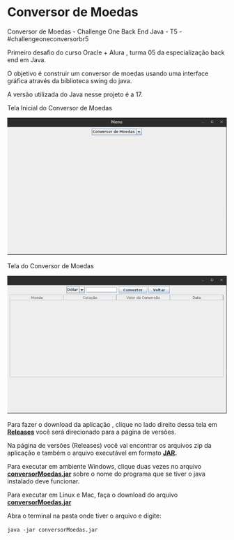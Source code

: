 # **Conversor de Moedas**



Conversor de Moedas - Challenge One Back End Java - T5 - #challengeoneconversorbr5

Primeiro desafio do curso Oracle + Alura , turma 05 da especialização back end em Java.

O objetivo é construir um conversor de moedas usando uma interface gráfica através da biblioteca swing do java.

A versão utilizada do Java nesse projeto é a 17.



Tela Inicial do Conversor de Moedas

![](https://github.com/adalbertobrant/conversorMoedas-Oracle-T5-Alura/blob/main/imagens/telaInicial.png)



Tela do Conversor de Moedas

![](https://github.com/adalbertobrant/conversorMoedas-Oracle-T5-Alura/blob/main/imagens/telaConversorMoedas.png)

Para fazer o download da aplicação , clique no lado direito dessa tela em **[Releases](https://github.com/adalbertobrant/conversorMoedas-Oracle-T5-Alura/releases)**[](https://github.com/adalbertobrant/conversorMoedas-Oracle-T5-Alura/releases) você será direcionado para a página de versões.

Na página de versões (Releases) você vai encontrar os arquivos zip da aplicação e também o arquivo executável em formato **[JAR](https://github.com/adalbertobrant/conversorMoedas-Oracle-T5-Alura/blob/main/executavel/conversorMoedas.jar).**

Para executar em ambiente Windows, clique duas vezes no arquivo **[conversorMoedas.jar](https://github.com/adalbertobrant/conversorMoedas-Oracle-T5-Alura/blob/main/executavel/conversorMoedas.jar)** sobre o nome do programa que se tiver o java instalado deve funcionar.

Para executar em Linux e Mac, faça o download do arquivo [**conversorMoedas.jar**](https://github.com/adalbertobrant/conversorMoedas-Oracle-T5-Alura/blob/main/executavel/conversorMoedas.jar)

Abra o terminal na pasta onde tiver o arquivo e digite:

`java -jar conversorMoedas.jar`

